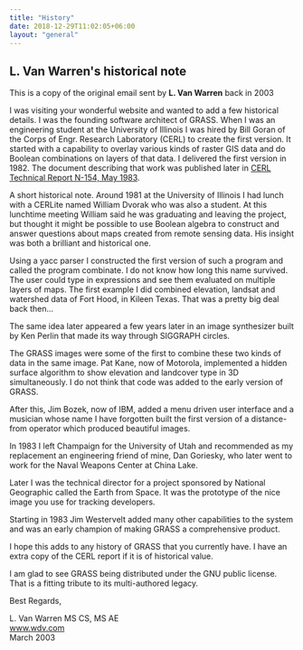 ```yaml
---
title: "History"
date: 2018-12-29T11:02:05+06:00
layout: "general"
---
```


## L. Van Warren's historical note

<div class="alert rounded-0 alert-default">
<i class="fa fa-info-circle"></i> This is a copy of the original email sent by <b>L. Van Warren</b> back in 2003
</div>

I was visiting your wonderful website and wanted to add a few historical details. I was the founding software architect of GRASS. When I was an engineering student at the University of Illinois I was hired by Bill Goran of the Corps of Engr. Research Laboratory (CERL) to create the first version. It started with a capability to overlay various kinds of raster GIS data and do Boolean combinations on layers of that data. I delivered the first version in 1982. The document describing that work was published later in [CERL Technical Report N-154, May 1983](/files/fhgis83rep.pdf).

A short historical note. Around 1981 at the University of Illinois I had lunch with a CERLite named William Dvorak who was also a student. At this lunchtime meeting William said he was graduating and leaving the project, but thought it might be possible to use Boolean algebra to construct and answer questions about maps created from remote sensing data. His insight was both a brilliant and historical one.

Using a yacc parser I constructed the first version of such a program and called the program combinate. I do not know how long this name survived. The user could type in expressions and see them evaluated on multiple layers of maps. The first example I did combined elevation, landsat and watershed data of Fort Hood, in Kileen Texas. That was a pretty big deal back then...

The same idea later appeared a few years later in an image synthesizer built by Ken Perlin that made its way through SIGGRAPH circles.

The GRASS images were some of the first to combine these two kinds of data in the same image. Pat Kane, now of Motorola, implemented a hidden surface algorithm to show elevation and landcover type in 3D simultaneously. I do not think that code was added to the early version of GRASS.

After this, Jim Bozek, now of IBM, added a menu driven user interface and a musician whose name I have forgotten built the first version of a distance-from operator which produced beautiful images.

In 1983 I left Champaign for the University of Utah and recommended as my replacement an engineering friend of mine, Dan Goriesky, who later went to work for the Naval Weapons Center at China Lake.

Later I was the technical director for a project sponsored by National Geographic called the Earth from Space. It was the prototype of the nice image you use for tracking developers.

Starting in 1983 Jim Westervelt added many other capabilities to the system and was an early champion of making GRASS a comprehensive product.

I hope this adds to any history of GRASS that you currently have. I have an extra copy of the CERL report if it is of historical value.

I am glad to see GRASS being distributed under the GNU public license. That is a fitting tribute to its multi-authored legacy.

Best Regards,


L. Van Warren MS CS, MS AE <br> www.wdv.com<br>March 2003
